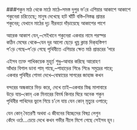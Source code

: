 ###শকুন 
মাঠ থেকে মাঠে মাঠে–সমস্ত দুপুর ভ’রে এশিয়ার আকাশে আকাশে   
শকুনেরা চরিতেছে; মানুষ দেখেছে হাট ঘাঁটি বস্তি–নিস্তব্ধ প্রান্তর   
শকুনের; যেখানে মাঠের দৃঢ় নীরবতা দাঁড়ায়েছে আকাশের পাশে   

আরেক আকাশ যেন,–সেইখানে শকুনেরা একবার নামে পরস্পর   
কঠিন মেঘের থেকে–যেন দূর আলো ছেড়ে ধূম্র ক্লান্ত দিক্‌হস্তিগণ   
প’ড়ে গেছে–প’ড়ে গেছে পৃথিবীতে এশিয়ার ক্ষেত মাঠ প্রান্তরের ’পরে   

এইসব ত্যক্ত পাখিকয়েক মুহূর্ত শুধু–আবার করিছে আরোহণ   
আঁধার বিশাল ডানা পাম্ গাছে,–পাহাড়ের শিঙে শিঙে সমুদ্রের পারে;   
একবার পৃথিবীর শোভা দেখে–বোম্বায়ের সাগরের জাহাজ কখন   

বন্দরের অন্ধকারে ভিড় করে, দেখে তাই–একবার স্নিগ্ধ মালাবারে   
উড়ে যায়–কোন্ এক মিনারের বিমর্ষ কিনার ঘিরে অনেক শকুন   
পৃথিবীর পাখিদের ভুলে গিয়ে চ’লে যায় যেন কোন্ মৃত্যুর ওপারে;   

যেন কোন্ বৈতরণী অথবা এ জীবনের বিচ্ছেদের বিষণ্ণ লেগুন   
কেঁদে ওঠে...চেয়ে দেখে কখন গভীর নীলে মিশে গেছে সেইসব হূন।
